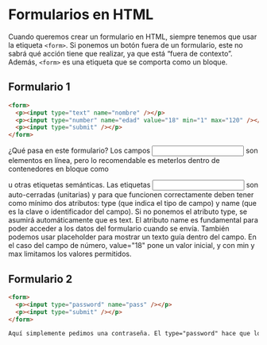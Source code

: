 # Formularios en HTML

Cuando queremos crear un formulario en HTML, siempre tenemos que usar la etiqueta `<form>`. Si ponemos un botón fuera de un formulario, este no sabrá qué acción tiene que realizar, ya que está “fuera de contexto”. Además, `<form>` es una etiqueta que se comporta como un bloque.

## Formulario 1
```html
<form>
  <p><input type="text" name="nombre" /></p>
  <p><input type="number" name="edad" value="18" min="1" max="120" /></p>
  <p><input type="submit" /></p>
</form>
```
¿Qué pasa en este formulario?
Los campos <input> son elementos en línea, pero lo recomendable es meterlos dentro de contenedores en bloque como <p> u otras etiquetas semánticas. Las etiquetas <input> son auto-cerradas (unitarias) y para que funcionen correctamente deben tener como mínimo dos atributos: type (que indica el tipo de campo) y name (que es la clave o identificador del campo).
Si no ponemos el atributo type, se asumirá automáticamente que es text. El atributo name es fundamental para poder acceder a los datos del formulario cuando se envía.
También podemos usar placeholder para mostrar un texto guía dentro del campo. En el caso del campo de número, value="18" pone un valor inicial, y con min y max limitamos los valores permitidos.

## Formulario 2
```html
<form>
  <p><input type="password" name="pass" /></p>
  <p><input type="submit" /></p>
</form>

Aquí simplemente pedimos una contraseña. El type="password" hace que lo que se escriba se oculte visualmente (con puntos o asteriscos).
```


